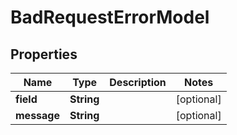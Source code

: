 # BadRequestErrorModel

## Properties
Name | Type | Description | Notes
------------ | ------------- | ------------- | -------------
**field** | **String** |  |  [optional]
**message** | **String** |  |  [optional]
